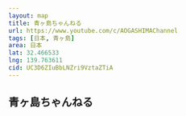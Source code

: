 ```yaml
---
layout: map
title: 青ヶ島ちゃんねる
url: https://www.youtube.com/c/AOGASHIMAChannel
tags: [日本, 青ヶ島]
area: 日本
lat: 32.466533
lng: 139.763611
cid: UC3D6ZIuBbLNZri9VztaZTiA
---
```


## 青ヶ島ちゃんねる
